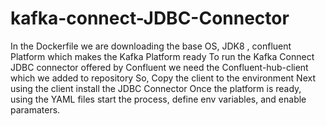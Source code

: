# kafka-connect-JDBC-Connector
In the Dockerfile we are downloading the base OS, JDK8 ,  confluent Platform which makes the Kafka Platform ready
To run the Kafka Connect JDBC connector offered by Confluent we need the Confluent-hub-client which we added to repository
So, Copy the client to the environment
Next using the client install the JDBC Connector
Once the platform is ready, using the YAML files start the process, define env variables, and enable paramaters.
